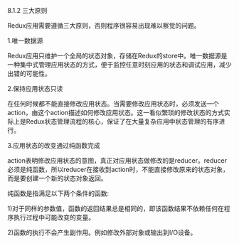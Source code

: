 8.1.2 三大原则

Redux应用需要遵循三大原则，否则程序很容易出现难以察觉的问题。

1.唯一数据源

Redux应用只维护一个全局的状态对象，存储在Redux的store中。唯一数据源是一种集中式管理应用状态的方式，便于监控任意时刻应用的状态和调试应用，减少出错的可能性。

2.保持应用状态只读

在任何时候都不能直接修改应用状态。当需要修改应用状态时，必须发送一个action，由这个action描述如何修改应用状态。这一看似繁琐的修改状态的方式实际上是Redux状态管理流程的核心，保证了在大量复杂应用中状态管理的有序进行。

3.应用状态的改变通过纯函数完成

action表明修改应用状态的意图，真正对应用状态做修改的是reducer。reducer必须是纯函数，所以reducer在接收到action时，不能直接修改原来的状态对象，而是要创建一个新的状态对象返回。

纯函数是指满足以下两个条件的函数:

1)对于同样的参数值，函数的返回结果总是相同的，即该函数结果不依赖任何在程序执行过程中可能改变的变量。

2)函数的执行不会产生副作用。例如修改外部对象或输出到I/O设备。